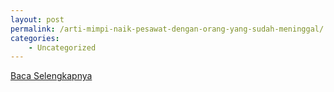 ```yaml
---
layout: post
permalink: /arti-mimpi-naik-pesawat-dengan-orang-yang-sudah-meninggal/
categories:
    - Uncategorized
---
```


[Baca Selengkapnya](/09)